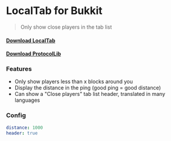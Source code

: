 # LocalTab for Bukkit

> Only show close players in the tab list

#### [Download LocalTab](https://github.com/saurusmc/localtab-bukkit/raw/master/build/libs/localtab-1.3.jar)

#### [Download ProtocolLib](https://www.spigotmc.org/resources/protocollib.1997/)

### Features

- Only show players less than x blocks around you
- Display the distance in the ping (good ping = good distance)
- Can show a "Close players" tab list header, translated in many languages

### Config

```yaml
distance: 1000
header: true
```
